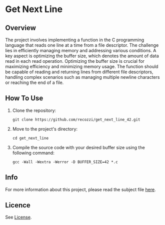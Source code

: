 <h1>Get Next Line</h1>
<h2>Overview</h2>
The project involves implementing a function in the C programming language that reads one line at a time from a file descriptor. The challenge lies in efficiently managing memory and addressing various conditions. A key aspect is optimizing the buffer size, which denotes the amount of data read in each read operation. Optimizing the buffer size is crucial for maximizing efficiency and minimizing memory usage. The function should be capable of reading and returning lines from different file descriptors, handling complex scenarios such as managing multiple newline characters or reaching the end of a file.
<h2>How To Use</h2>
<ol>
  <li>Clone the repository:</li>
  <pre><code>git clone https://github.com/recozzi/get_next_line_42.git</code></pre>
  <li>Move to the project's directory:</li>
  <pre><code>cd get_next_line</code></pre>
  <li>Compile the source code with your desired buffer size using the following command:</li>
  <pre><code>gcc -Wall -Wextra -Werror -D BUFFER_SIZE=42 *.c</code></pre>
</ol>
<h2>Info</h2>
For more information about this project, please read the subject file <a href="https://github.com/recozzi/get_next_line_42/blob/main/en.subject.pdf">here</a>.
<h2>Licence</h2>
See <a href="https://github.com/recozzi/get_next_line_42/blob/main/LICENSE">License</a>.
